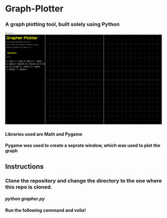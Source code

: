 # Graph-Plotter

### A graph plotting tool, built solely using Python
![alt text](https://github.com/nikhilkhaneja/Graph-Plotter/blob/master/Capture.png)
#### Libraries used are Math and Pygame
#### Pygame was used to create a seprate window, which was used to plot the graph

## Instructions

### Clone the repository and change the directory to the one where this repo is cloned.
#### *python grapher.py*
#### Run the following command and volia!
